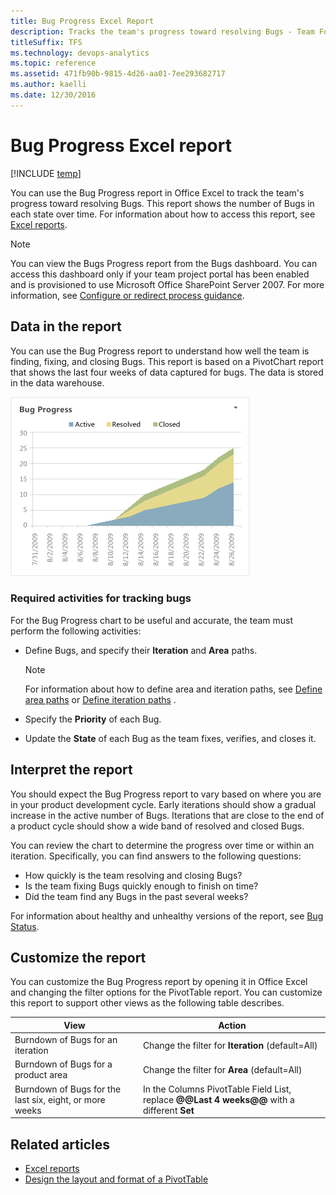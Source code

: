 ```yaml
---
title: Bug Progress Excel Report  
description: Tracks the team's progress toward resolving Bugs - Team Foundation Server 
titleSuffix: TFS
ms.technology: devops-analytics
ms.topic: reference
ms.assetid: 471fb90b-9815-4d26-aa01-7ee293682717
ms.author: kaelli
ms.date: 12/30/2016
---
```


# Bug Progress Excel report

[!INCLUDE [temp](../includes/tfs-sharepoint-version.md)]


You can use the Bug Progress report in Office Excel to track the team's progress toward resolving Bugs. This report shows the number of Bugs in each state over time. For information about how to access this report, see [Excel reports](excel-reports.md).  
  
> [!NOTE]
>  You can view the Bugs Progress report from the Bugs dashboard. You can access this dashboard only if your team project portal has been enabled and is provisioned to use Microsoft Office SharePoint Server 2007. For more information, see [Configure or redirect process guidance](../sharepoint-dashboards/configure-or-redirect-process-guidance.md).
  
<a name="Data"></a> 

## Data in the report  

 You can use the Bug Progress report to understand how well the team is finding, fixing, and closing Bugs. This report is based on a PivotChart report that shows the last four weeks of data captured for bugs. The data is stored in the data warehouse.  
  
 ![Bug Progress Excel Report](media/procguid_excelbug.png "ProcGuid_ExcelBug")  
  
### Required activities for tracking bugs  

For the Bug Progress chart to be useful and accurate, the team must perform the following activities:  
  
-   Define Bugs, and specify their **Iteration** and **Area** paths.  
  
    > [!NOTE]
    >  For information about how to define area and iteration paths, see [Define area paths](../../organizations/settings/set-area-paths.md) or [Define iteration paths](../../organizations/settings/set-iteration-paths-sprints.md) .  
  
-   Specify the **Priority** of each Bug.  
-   Update the **State** of each Bug as the team fixes, verifies, and closes it.  
  
<a name="Interpreting"></a> 

## Interpret the report  

You should expect the Bug Progress report to vary based on where you are in your product development cycle. Early iterations should show a gradual increase in the active number of Bugs. Iterations that are close to the end of a product cycle should show a wide band of resolved and closed Bugs.  
  
 You can review the chart to determine the progress over time or within an iteration. Specifically, you can find answers to the following questions:  
  
- How quickly is the team resolving and closing Bugs?  
- Is the team fixing Bugs quickly enough to finish on time?  
- Did the team find any Bugs in the past several weeks?  

For information about healthy and unhealthy versions of the report, see [Bug Status](../sql-reports/bug-status-report.md).  
  
<a name="Updating"></a> 

## Customize the report  
 You can customize the Bug Progress report by opening it in Office Excel and changing the filter options for the PivotTable report. You can customize this report to support other views as the following table describes.  
  
|View|Action|  
|----------|------------|  
|Burndown of Bugs for an iteration|Change the filter for **Iteration** (default=All)|  
|Burndown of Bugs for a product area|Change the filter for **Area** (default=All)|  
|Burndown of Bugs for the last six, eight, or more weeks|In the Columns PivotTable Field List, replace **@@Last 4 weeks@@** with a different **Set**|  
  

## Related articles

- [Excel reports](excel-reports.md)
- [Design the layout and format of a PivotTable](https://support.office.com/article/design-the-layout-and-format-of-a-pivottable-a9600265-95bf-4900-868e-641133c05a80)  
